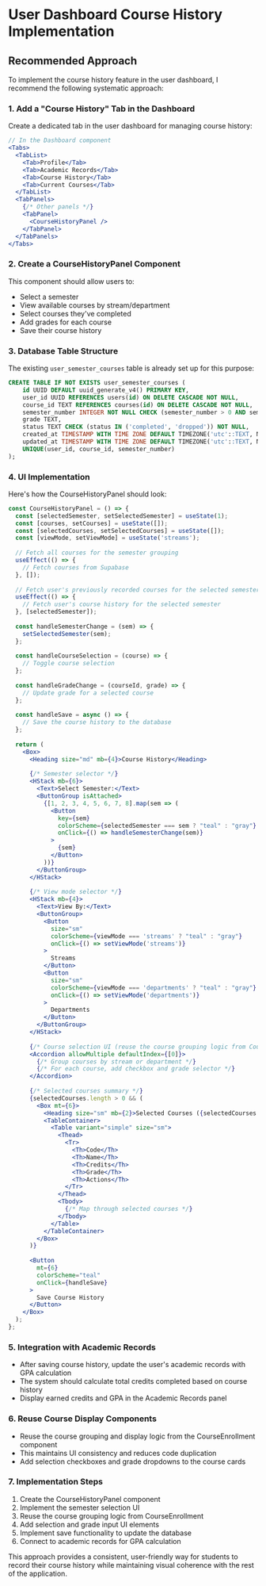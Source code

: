 # User Dashboard Course History Implementation

## Recommended Approach

To implement the course history feature in the user dashboard, I recommend the following systematic approach:

### 1. Add a "Course History" Tab in the Dashboard

Create a dedicated tab in the user dashboard for managing course history:

```jsx
// In the Dashboard component
<Tabs>
  <TabList>
    <Tab>Profile</Tab>
    <Tab>Academic Records</Tab>
    <Tab>Course History</Tab>
    <Tab>Current Courses</Tab>
  </TabList>
  <TabPanels>
    {/* Other panels */}
    <TabPanel>
      <CourseHistoryPanel />
    </TabPanel>
  </TabPanels>
</Tabs>
```

### 2. Create a CourseHistoryPanel Component

This component should allow users to:
- Select a semester
- View available courses by stream/department
- Select courses they've completed
- Add grades for each course
- Save their course history

### 3. Database Table Structure

The existing `user_semester_courses` table is already set up for this purpose:

```sql
CREATE TABLE IF NOT EXISTS user_semester_courses (
    id UUID DEFAULT uuid_generate_v4() PRIMARY KEY,
    user_id UUID REFERENCES users(id) ON DELETE CASCADE NOT NULL,
    course_id TEXT REFERENCES courses(id) ON DELETE CASCADE NOT NULL,
    semester_number INTEGER NOT NULL CHECK (semester_number > 0 AND semester_number <= 8),
    grade TEXT,
    status TEXT CHECK (status IN ('completed', 'dropped')) NOT NULL,
    created_at TIMESTAMP WITH TIME ZONE DEFAULT TIMEZONE('utc'::TEXT, NOW()) NOT NULL,
    updated_at TIMESTAMP WITH TIME ZONE DEFAULT TIMEZONE('utc'::TEXT, NOW()) NOT NULL,
    UNIQUE(user_id, course_id, semester_number)
);
```

### 4. UI Implementation

Here's how the CourseHistoryPanel should look:

```jsx
const CourseHistoryPanel = () => {
  const [selectedSemester, setSelectedSemester] = useState(1);
  const [courses, setCourses] = useState([]);
  const [selectedCourses, setSelectedCourses] = useState([]);
  const [viewMode, setViewMode] = useState('streams');
  
  // Fetch all courses for the semester grouping
  useEffect(() => {
    // Fetch courses from Supabase
  }, []);
  
  // Fetch user's previously recorded courses for the selected semester
  useEffect(() => {
    // Fetch user's course history for the selected semester
  }, [selectedSemester]);
  
  const handleSemesterChange = (sem) => {
    setSelectedSemester(sem);
  };
  
  const handleCourseSelection = (course) => {
    // Toggle course selection
  };
  
  const handleGradeChange = (courseId, grade) => {
    // Update grade for a selected course
  };
  
  const handleSave = async () => {
    // Save the course history to the database
  };
  
  return (
    <Box>
      <Heading size="md" mb={4}>Course History</Heading>
      
      {/* Semester selector */}
      <HStack mb={6}>
        <Text>Select Semester:</Text>
        <ButtonGroup isAttached>
          {[1, 2, 3, 4, 5, 6, 7, 8].map(sem => (
            <Button
              key={sem}
              colorScheme={selectedSemester === sem ? "teal" : "gray"}
              onClick={() => handleSemesterChange(sem)}
            >
              {sem}
            </Button>
          ))}
        </ButtonGroup>
      </HStack>
      
      {/* View mode selector */}
      <HStack mb={4}>
        <Text>View By:</Text>
        <ButtonGroup>
          <Button
            size="sm"
            colorScheme={viewMode === 'streams' ? "teal" : "gray"}
            onClick={() => setViewMode('streams')}
          >
            Streams
          </Button>
          <Button
            size="sm"
            colorScheme={viewMode === 'departments' ? "teal" : "gray"}
            onClick={() => setViewMode('departments')}
          >
            Departments
          </Button>
        </ButtonGroup>
      </HStack>
      
      {/* Course selection UI (reuse the course grouping logic from CourseEnrollment) */}
      <Accordion allowMultiple defaultIndex={[0]}>
        {/* Group courses by stream or department */}
        {/* For each course, add checkbox and grade selector */}
      </Accordion>
      
      {/* Selected courses summary */}
      {selectedCourses.length > 0 && (
        <Box mt={6}>
          <Heading size="sm" mb={2}>Selected Courses ({selectedCourses.length})</Heading>
          <TableContainer>
            <Table variant="simple" size="sm">
              <Thead>
                <Tr>
                  <Th>Code</Th>
                  <Th>Name</Th>
                  <Th>Credits</Th>
                  <Th>Grade</Th>
                  <Th>Actions</Th>
                </Tr>
              </Thead>
              <Tbody>
                {/* Map through selected courses */}
              </Tbody>
            </Table>
          </TableContainer>
        </Box>
      )}
      
      <Button
        mt={6}
        colorScheme="teal"
        onClick={handleSave}
      >
        Save Course History
      </Button>
    </Box>
  );
};
```

### 5. Integration with Academic Records

- After saving course history, update the user's academic records with GPA calculation
- The system should calculate total credits completed based on course history
- Display earned credits and GPA in the Academic Records panel

### 6. Reuse Course Display Components

- Reuse the course grouping and display logic from the CourseEnrollment component
- This maintains UI consistency and reduces code duplication
- Add selection checkboxes and grade dropdowns to the course cards

### 7. Implementation Steps

1. Create the CourseHistoryPanel component
2. Implement the semester selection UI
3. Reuse the course grouping logic from CourseEnrollment
4. Add selection and grade input UI elements
5. Implement save functionality to update the database
6. Connect to academic records for GPA calculation

This approach provides a consistent, user-friendly way for students to record their course history while maintaining visual coherence with the rest of the application. 